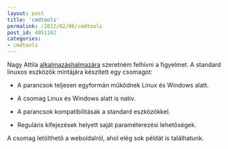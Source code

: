 ```yaml
---
layout: post
title: 'cmdtools'
permalink: /2012/02/06/cmdtools
post_id: 4051162
categories: 
- cmdtools
---
```


Nagy Attila 
[alkalmazáshalmazára](http://naat.fw.hu/dev/cmdtools/index.htm) szeretném felhívni a figyelmet. A standard linuxos eszközök mintájára készített egy csomagot:

* A parancsok teljesen egyformán működnek Linux és Windows alatt.


* A csomag Linux és Windows alatt is natív.


* A parancsok kompatibilitásak a standard eszközökkel.


* Reguláris kifejezések helyett saját paraméterezési lehetőségek.

A csomag letölthető a weboldalról, ahol elég sok példát is találhatunk.